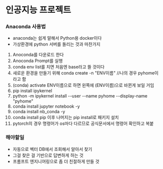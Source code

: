 # 인공지능 프로젝트

### Anaconda 사용법

* anaconda는 쉽게 말해서 Python용 docker이다
* 가상환경에 python 서버를 돌리는 것과 마찬가지

1. Anoconda를 다운로드 한다
2. Anoconda Prompt를 실행
3. conda env list를 치면 처음엔 base라고 뜰 것이다
4. 새로운 환경을 만들기 위해 conda create -n "ENV이름" //나의 경우 pyhome이라고 함 
5. (conda) activate ENV이름으로 하면 왼쪽에 (ENV이름)으로 바뀐게 보일 거임
6. pip install ipykernel
7. python -m ipykernel install --user --name pyhome --display-name "pyhome"
8. conda install jupyter notebook -y
9. conda install nb_conda -y
10. conda install pip 이후 나머지는 pip install로 패키지 설치
11. pytorch의 경우 명령어가 os마다 다르므로 공식문서에서 명령어 확인하고 복붙


### 해야할일
* 자동으로 벡터 DB에서 조회해서 알아서 찾기
* 그걸 찾은 걸 기반으로 답변하게 하는 것
* 프롬프트 엔지니어링으로 좀 더 친절하게 만들 것 
